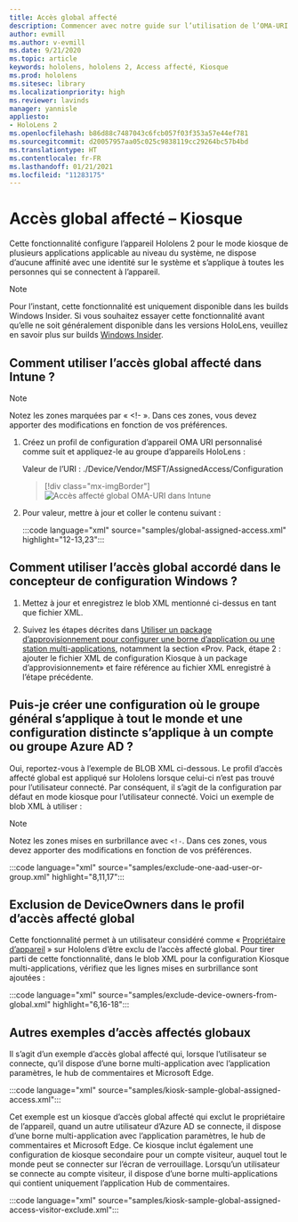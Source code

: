 ```yaml
---
title: Accès global affecté
description: Commencer avec notre guide sur l’utilisation de l’OMA-URI pour les kiosques à accès affecté global avec Intune et le concepteur de configuration Windows.
author: evmill
ms.author: v-evmill
ms.date: 9/21/2020
ms.topic: article
keywords: hololens, hololens 2, Access affecté, Kiosque
ms.prod: hololens
ms.sitesec: library
ms.localizationpriority: high
ms.reviewer: lavinds
manager: yannisle
appliesto:
- HoloLens 2
ms.openlocfilehash: b86d88c7487043c6fcb057f03f353a57e44ef781
ms.sourcegitcommit: d20057957aa05c025c9838119cc29264bc57b4bd
ms.translationtype: HT
ms.contentlocale: fr-FR
ms.lasthandoff: 01/21/2021
ms.locfileid: "11283175"
---
```

# Accès global affecté – Kiosque

Cette fonctionnalité configure l’appareil Hololens 2 pour le mode kiosque de plusieurs applications applicable au niveau du système, ne dispose d’aucune affinité avec une identité sur le système et s’applique à toutes les personnes qui se connectent à l’appareil.

> [!NOTE]
> Pour l’instant, cette fonctionnalité est uniquement disponible dans les builds Windows Insider. Si vous souhaitez essayer cette fonctionnalité avant qu’elle ne soit généralement disponible dans les versions HoloLens, veuillez en savoir plus sur builds [Windows Insider](hololens-insider.md).

## Comment utiliser l’accès global affecté dans Intune ?

> [!NOTE]
> Notez les zones marquées par « <!- ». Dans ces zones, vous devez apporter des modifications en fonction de vos préférences.

1. Créez un profil de configuration d’appareil OMA URI personnalisé comme suit et appliquez-le au groupe d’appareils HoloLens :

    Valeur de l’URI : ./Device/Vendor/MSFT/AssignedAccess/Configuration

    > [!div class="mx-imgBorder"]
    > ![Accès affecté global OMA-URI dans Intune](images/global-assigned-access-omauri.png)

2. Pour valeur, mettre à jour et coller le contenu suivant :

    :::code language="xml" source="samples/global-assigned-access.xml" highlight="12-13,23":::

## Comment utiliser l’accès global accordé dans le concepteur de configuration Windows ?

1. Mettez à jour et enregistrez le blob XML mentionné ci-dessus en tant que fichier XML. 

2. Suivez les étapes décrites dans [Utiliser un package d’approvisionnement pour configurer une borne d’application ou une station multi-applications](https://docs.microsoft.com/hololens/hololens-kiosk#use-a-provisioning-package-to-set-up-a-single-app-or-multi-app-kiosk), notamment la section «Prov. Pack, étape 2 : ajouter le fichier XML de configuration Kiosque à un package d’approvisionnement» et faire référence au fichier XML enregistré à l’étape précédente.

## Puis-je créer une configuration où le groupe général s’applique à tout le monde et une configuration distincte s’applique à un compte ou groupe Azure AD ? 

Oui, reportez-vous à l’exemple de BLOB XML ci-dessous. Le profil d’accès affecté global est appliqué sur Hololens lorsque celui-ci n’est pas trouvé pour l’utilisateur connecté. Par conséquent, il s’agit de la configuration par défaut en mode kiosque pour l’utilisateur connecté.
Voici un exemple de blob XML à utiliser :

> [!NOTE]
> Notez les zones mises en surbrillance avec `<!-`. Dans ces zones, vous devez apporter des modifications en fonction de vos préférences.

 :::code language="xml" source="samples/exclude-one-aad-user-or-group.xml" highlight="8,11,17":::

## Exclusion de DeviceOwners dans le profil d’accès affecté global

Cette fonctionnalité permet à un utilisateur considéré comme « [Propriétaire d’appareil](security-adminless-os.md) » sur Hololens d’être exclu de l’accès affecté global. Pour tirer parti de cette fonctionnalité, dans le blob XML pour la configuration Kiosque multi-applications, vérifiez que les lignes mises en surbrillance sont ajoutées :

 :::code language="xml" source="samples/exclude-device-owners-from-global.xml" highlight="6,16-18":::

## Autres exemples d’accès affectés globaux

Il s’agit d’un exemple d’accès global affecté qui, lorsque l’utilisateur se connecte, qu’il dispose d’une borne multi-application avec l’application paramètres, le hub de commentaires et Microsoft Edge.

:::code language="xml" source="samples/kiosk-sample-global-assigned-access.xml":::

Cet exemple est un kiosque d’accès global affecté qui exclut le propriétaire de l’appareil, quand un autre utilisateur d’Azure AD se connecte, il dispose d’une borne multi-application avec l’application paramètres, le hub de commentaires et Microsoft Edge. Ce kiosque inclut également une configuration de kiosque secondaire pour un compte visiteur, auquel tout le monde peut se connecter sur l’écran de verrouillage. Lorsqu’un utilisateur se connecte au compte visiteur, il dispose d’une borne multi-applications qui contient uniquement l’application Hub de commentaires.

:::code language="xml" source="samples/kiosk-sample-global-assigned-access-visitor-exclude.xml":::
